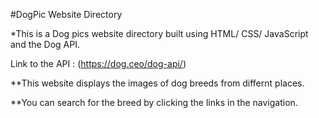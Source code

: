 #DogPic Website Directory

*This is a Dog pics website directory built using HTML/ CSS/ JavaScript and the Dog API.

Link to the API : (https://dog.ceo/dog-api/)

**This website displays the images of dog breeds from differnt places.

**You can search for the breed by clicking the links in the navigation.